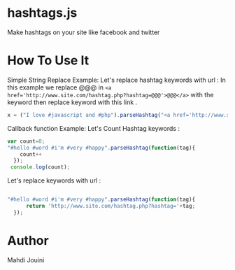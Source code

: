 # hashtags.js
Make hashtags on your site like facebook and twitter
# How To Use It
Simple String Replace Example:
Let's replace hashtag keywords with url :
In this example we replace @@@ in ``` <a href='http://www.site.com/hashtag.php?hashtag=@@@'>@@@</a> ``` with the keyword then 
replace keyword with this link .
```javascript
x = ("I love #javascript and #php").parseHashtag("<a href='http://www.site.com/hashtag.php?hashtag=@@@'>@@@</a>","@@@");
```
Callback function Example:
Let's Count Hashtag keywords :

```javascript
var count=0;
"#hello #word #i'm #very #happy".parseHashtag(function(tag){
    count++
  });
 console.log(count);
 ```
Let's replace keywords with url :

```javascript

"#hello #word #i'm #very #happy".parseHashtag(function(tag){
      return 'http://www.site.com/hashtag.php?hashtag='+tag;
  });

 ```
# Author
Mahdi Jouini
